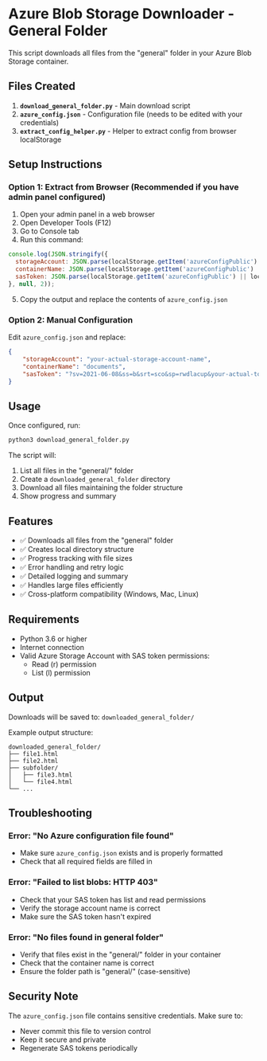 # Azure Blob Storage Downloader - General Folder

This script downloads all files from the "general" folder in your Azure Blob Storage container.

## Files Created

1. **`download_general_folder.py`** - Main download script
2. **`azure_config.json`** - Configuration file (needs to be edited with your credentials)
3. **`extract_config_helper.py`** - Helper to extract config from browser localStorage

## Setup Instructions

### Option 1: Extract from Browser (Recommended if you have admin panel configured)

1. Open your admin panel in a web browser
2. Open Developer Tools (F12)
3. Go to Console tab
4. Run this command:

```javascript
console.log(JSON.stringify({
  storageAccount: JSON.parse(localStorage.getItem('azureConfigPublic') || localStorage.getItem('globalAzureConfig') || '{}').storageAccount,
  containerName: JSON.parse(localStorage.getItem('azureConfigPublic') || localStorage.getItem('globalAzureConfig') || '{}').containerName,
  sasToken: JSON.parse(localStorage.getItem('azureConfigPublic') || localStorage.getItem('globalAzureConfig') || '{}').sasToken
}, null, 2));
```

5. Copy the output and replace the contents of `azure_config.json`

### Option 2: Manual Configuration

Edit `azure_config.json` and replace:

```json
{
    "storageAccount": "your-actual-storage-account-name",
    "containerName": "documents",
    "sasToken": "?sv=2021-06-08&ss=b&srt=sco&sp=rwdlacup&your-actual-token"
}
```

## Usage

Once configured, run:

```bash
python3 download_general_folder.py
```

The script will:
1. List all files in the "general/" folder
2. Create a `downloaded_general_folder` directory
3. Download all files maintaining the folder structure
4. Show progress and summary

## Features

- ✅ Downloads all files from the "general" folder
- ✅ Creates local directory structure
- ✅ Progress tracking with file sizes
- ✅ Error handling and retry logic
- ✅ Detailed logging and summary
- ✅ Handles large files efficiently
- ✅ Cross-platform compatibility (Windows, Mac, Linux)

## Requirements

- Python 3.6 or higher
- Internet connection
- Valid Azure Storage Account with SAS token permissions:
  - Read (r) permission
  - List (l) permission

## Output

Downloads will be saved to: `downloaded_general_folder/`

Example output structure:
```
downloaded_general_folder/
├── file1.html
├── file2.html
├── subfolder/
│   ├── file3.html
│   └── file4.html
└── ...
```

## Troubleshooting

### Error: "No Azure configuration file found"
- Make sure `azure_config.json` exists and is properly formatted
- Check that all required fields are filled in

### Error: "Failed to list blobs: HTTP 403"
- Check that your SAS token has list and read permissions
- Verify the storage account name is correct
- Make sure the SAS token hasn't expired

### Error: "No files found in general folder"
- Verify that files exist in the "general/" folder in your container
- Check that the container name is correct
- Ensure the folder path is "general/" (case-sensitive)

## Security Note

The `azure_config.json` file contains sensitive credentials. Make sure to:
- Never commit this file to version control
- Keep it secure and private
- Regenerate SAS tokens periodically